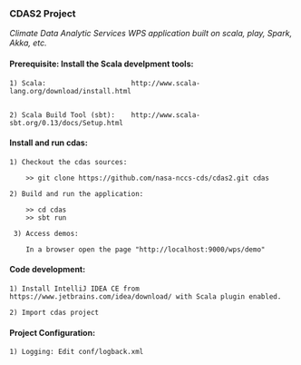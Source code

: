 ###                                CDAS2 Project

_Climate Data Analytic Services WPS application built on scala, play, Spark, Akka, etc._

####  Prerequisite: Install the Scala develpment tools:

    1) Scala:                     http://www.scala-lang.org/download/install.html                   
                        
    
    2) Scala Build Tool (sbt):    http://www.scala-sbt.org/0.13/docs/Setup.html
                        

####  Install and run cdas:

    1) Checkout the cdas sources:

        >> git clone https://github.com/nasa-nccs-cds/cdas2.git cdas

    2) Build and run the application:

        >> cd cdas
        >> sbt run

     3) Access demos:

        In a browser open the page "http://localhost:9000/wps/demo"


####  Code development:

    1) Install IntelliJ IDEA CE from https://www.jetbrains.com/idea/download/ with Scala plugin enabled.
    
    2) Import cdas project
    

####  Project Configuration:

    1) Logging: Edit conf/logback.xml
    

    

